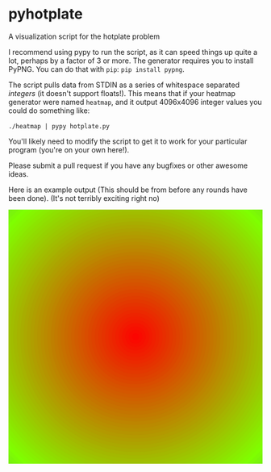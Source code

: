 # pyhotplate
A visualization script for the hotplate problem

I recommend using pypy to run the script, as it can speed things up quite a lot, perhaps by a factor of 3 or more.
The generator requires you to install PyPNG.  You can do that with `pip`:  `pip install pypng`.  

The script pulls data from STDIN as a series of whitespace separated *integers* (it doesn't support floats!).
This means that if your heatmap generator were named `heatmap`, and it output 4096x4096 integer values you could do something like:

    ./heatmap | pypy hotplate.py
    
You'll likely need to modify the script to get it to work for your particular program (you're on your own here!).  

Please submit a pull request if you have any bugfixes or other awesome ideas.

Here is an example output (This should be from before any rounds have been done).   (It's not terribly exciting right no)

![Example Visualization](example_heatmap.png?raw=true)

